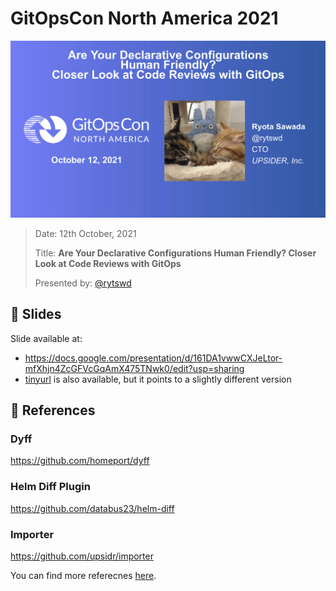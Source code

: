 # GitOpsCon North America 2021

![slide](/slide.png)

> Date: 12th October, 2021
>
> Title: **Are Your Declarative Configurations Human Friendly? Closer Look at Code Reviews with GitOps**
>
> Presented by: [@rytswd](https://github.com/rytswd)

## 📑 Slides

Slide available at:

- https://docs.google.com/presentation/d/161DA1vwwCXJeLtor-mfXhjn4ZcGFVcGqAmX475TNwk0/edit?usp=sharing
- [tinyurl](https://tinyurl.com/gitopscon-na-2021-code-review) is also available, but it points to a slightly different version

## 🔎 References

<!-- == imptr: ref / begin from: ./docs/references.md#[main] == -->

### Dyff

https://github.com/homeport/dyff

### Helm Diff Plugin

https://github.com/databus23/helm-diff

### Importer

https://github.com/upsidr/importer

<!-- == imptr: ref / end == -->

You can find more referecnes [here](/docs/references.md).
